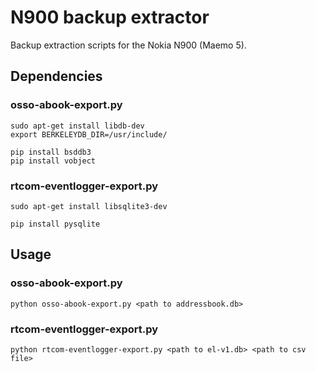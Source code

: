 # N900 backup extractor

Backup extraction scripts for the Nokia N900 (Maemo 5).

## Dependencies

### osso-abook-export.py

```
sudo apt-get install libdb-dev
export BERKELEYDB_DIR=/usr/include/
```

```
pip install bsddb3
pip install vobject
```

### rtcom-eventlogger-export.py

```
sudo apt-get install libsqlite3-dev
```

```
pip install pysqlite
```

## Usage

### osso-abook-export.py

```
python osso-abook-export.py <path to addressbook.db>
```

### rtcom-eventlogger-export.py

```
python rtcom-eventlogger-export.py <path to el-v1.db> <path to csv file>
```
